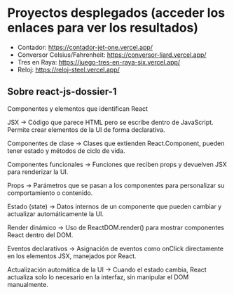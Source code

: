 
# Proyectos desplegados (acceder los enlaces para ver los resultados)

- Contador: https://contador-jet-one.vercel.app/
- Conversor Celsius/Fahrenheit: https://conversor-liard.vercel.app/
- Tres en Raya: https://juego-tres-en-raya-six.vercel.app/
- Reloj: https://reloj-steel.vercel.app/



## Sobre react-js-dossier-1

Componentes y elementos que identifican React

JSX → Código que parece HTML pero se escribe dentro de JavaScript. Permite crear elementos de la UI de forma declarativa.

Componentes de clase → Clases que extienden React.Component, pueden tener estado y métodos de ciclo de vida.

Componentes funcionales → Funciones que reciben props y devuelven JSX para renderizar la UI.

Props → Parámetros que se pasan a los componentes para personalizar su comportamiento o contenido.

Estado (state) → Datos internos de un componente que pueden cambiar y actualizar automáticamente la UI.

Render dinámico → Uso de ReactDOM.render() para mostrar componentes React dentro del DOM.

Eventos declarativos → Asignación de eventos como onClick directamente en los elementos JSX, manejados por React.

Actualización automática de la UI → Cuando el estado cambia, React actualiza solo lo necesario en la interfaz, sin manipular el DOM manualmente.
